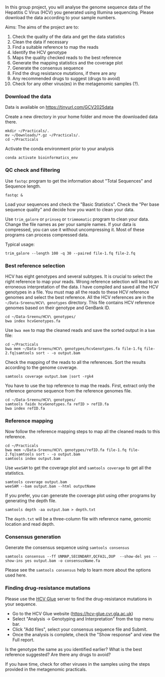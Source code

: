 In this group project, you will analyse the genome sequence data of the Hepatitis C Virus (HCV) you generated using Illumina sequencing. Please download the data according to your sample numbers. 


Aims: The aims of the project are to:
1) Check the quality of the data and get the data statistics
2) Clean the data if necessary
3) Find a suitable reference to map the reads
4) Identify the HCV genotype
5) Maps the quality checked reads to the best reference
6) Generate the mapping statistics and the coverage plot
7) Generate the consensus sequence
8) Find the drug resistance mutations, if there are any
9) Any recommended drugs to suggest (drugs to avoid)
10) Check for any other virus(es) in the metagenomic samples (?).

### Download the data

Data is available on 
https://tinyurl.com/GCV2025data

Create a new directory in your home folder and move the downloaded data there. 
```
mkdir ~/Practicals/.
mv ~/Downloads/*.gz ~/Practicals/.
cd ~/Practicals
```


Activate the conda environment prior to your analysis
```
conda activate bioinformatics_env
```

### QC check and filtering
Use `fastqc` program to get the information about "Total Sequences" and Sequence length.

```
fastqc & 
```

Load your sequences and check the "Basic Statistics". Check the "Per base sequence quality" and decide how you want to clean your data.

Use `trim_galore` or `prinseq` or `trimmomatic` program to clean your data. Change the file names as per your sample names. If your data is compressed, you can use it without uncompressing it. Most of these programs can process compressed data. 

Typical usage:
```
trim_galore --length 100 -q 30 --paired file-1.fq file-2.fq
```


### Best reference selection
HCV has eight genotypes and several subtypes. It is crucial to select the right reference to map your reads. Wrong reference selection will lead to an erroneous interpretation of the data. I have compiled and saved all the HCV genotypes in a file. You must map all the reads to these HCV reference genomes and select the best reference. All the HCV references are in the `~/Data-Sreenu/HCV\ genotypes` directory. This file contains HCV reference genomes based on their genotype and GenBank ID.

```
cd ~/Data-Sreenu/HCV\ genotypes/
bwa index hcvGenotypes.fa
```

Use `bwa mem` to map the cleaned reads and save the sorted output in a `bam` file:
```
cd ~/Practicals
bwa mem ~/Data-Sreenu/HCV\ genotypes/hcvGenotypes.fa file-1.fq file-2.fq|samtools sort - -o output.bam
```

Check the mapping of the reads to all the references. Sort the results according to the genome coverage.
```
samtools coverage output.bam |sort -rgk4
```


You have to use the top reference to map the reads. First, extract only the reference genome sequence from the reference genomes file.

```
cd ~/Data-Sreenu/HCV\ genotypes/
samtools faidx hcvGenotypes.fa refID > refID.fa
bwa index refID.fa
```

### Reference mapping

Now follow the reference mapping steps to map all the cleaned reads to this reference.
```
cd ~/Practicals
bwa mem ~/Data-Sreenu/HCV\ genotypes/refID.fa file-1.fq file-2.fq|samtools sort - -o output.bam
samtools index output.bam
```

Use `weeSAM` to get the coverage plot and `samtools coverage` to get all the statistics.

```
samtools coverage output.bam
weeSAM --bam output.bam --html outputName
```


If you prefer, you can generate the coverage plot using other programs by generating the depth file.

```
samtools depth -aa output.bam > depth.txt
```

The `depth.txt` will be a three-column file with reference name, genomic location and read depth.  

### Consensus generation

Generate the consensus sequence using `samtools consensus`

```
samtools consensus --ff UNMAP,SECONDARY,QCFAIL,DUP  --show-del yes --show-ins yes output.bam -o consensusName.fa
```

Please see the `samtools consensus`  help to learn more about the options used here. 

### Finding drug-resistance mutations

Please use the [HCV Glue](https://hcv-glue.cvr.gla.ac.uk/) server to find the drug-resistance mutations in your sequence. 
- Go to the HCV Glue website (https://hcv-glue.cvr.gla.ac.uk)
- Select "Analysis -> Genotyping and Interpretation" from the top menu bar.
- Click "Add files", select your consensus sequence file and Submit.
- Once the analysis is complete, check the "Show response" and view the Full report.


Is the genotype the same as you identified earlier?
What is the best reference suggested?
Are there any drugs to avoid? 



If you have time, check for other viruses in the samples using the steps provided in the metagenomic practicals. 
